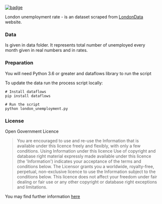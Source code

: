 <a href="https://datahub.io/core/london-unemployment"><img src="https://badgen.net/badge/icon/View%20on%20datahub.io/orange?icon=https://datahub.io/datahub-cube-badge-icon.svg&label&scale=1.25)" alt="badge" /></a>

London unemployment rate - is an dataset scraped from [LondonData](https://data.london.gov.uk/) website.


### Data
 Is given in data folder. It represents total number of unemployed every month given in real numbers and in rates.

### Preparation

You will need Python 3.6 or greater and dataflows library to run the script

To update the data run the process script locally:

```
# Install dataflows
pip install dataflows

# Run the script
python london_unemployment.py
```

### License

Open Government Licence


> You are encouraged to use and re-use the Information that is available under this licence freely and flexibly, with only a few conditions.
Using Information under this licence
>Use of copyright and database right material expressly made available under this licence (the 'Information') indicates your acceptance of the terms and conditions below.
> The Licensor grants you a worldwide, royalty-free, perpetual, non-exclusive licence to use the Information subject to the conditions below.
> This licence does not affect your freedom under fair dealing or fair use or any other copyright or database right exceptions and limitations.

You may find further information [here](http://www.nationalarchives.gov.uk/doc/open-government-licence/version/3/)
